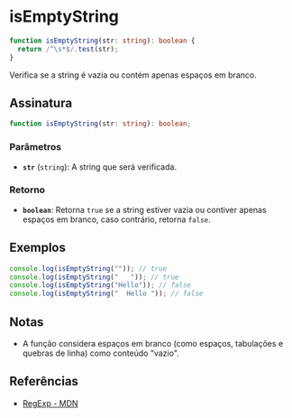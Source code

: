 # isEmptyString

```typescript
function isEmptyString(str: string): boolean {
  return /^\s*$/.test(str);
}
```

Verifica se a string é vazia ou contém apenas espaços em branco.

## Assinatura

```typescript
function isEmptyString(str: string): boolean;
```

### Parâmetros

- **`str`** (`string`): A string que será verificada.

### Retorno

- **`boolean`**: Retorna `true` se a string estiver vazia ou contiver apenas espaços em branco, caso contrário, retorna `false`.

## Exemplos

```typescript
console.log(isEmptyString("")); // true
console.log(isEmptyString("   ")); // true
console.log(isEmptyString("Hello")); // false
console.log(isEmptyString("  Hello ")); // false
```

## Notas

- A função considera espaços em branco (como espaços, tabulações e quebras de linha) como conteúdo "vazio".
  
## Referências

- [RegExp - MDN](https://developer.mozilla.org/en-US/docs/Web/JavaScript/Reference/Global_Objects/RegExp)